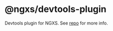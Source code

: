 # @ngxs/devtools-plugin

Devtools plugin for NGXS. See [repo](https://github.com/ngxs/store) for more info.
